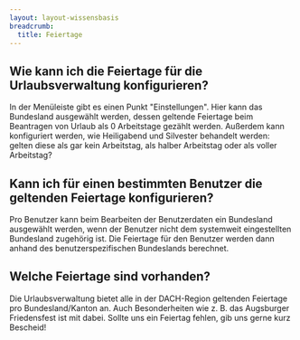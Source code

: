 ```yaml
---
layout: layout-wissensbasis
breadcrumb:
  title: Feiertage
---
```


## Wie kann ich die Feiertage für die Urlaubsverwaltung konfigurieren?

In der Menüleiste gibt es einen Punkt "Einstellungen". Hier kann das Bundesland
ausgewählt werden, dessen geltende Feiertage beim Beantragen von Urlaub als 0
Arbeitstage gezählt werden. Außerdem kann konfiguriert werden, wie Heiligabend
und Silvester behandelt werden: gelten diese als gar kein Arbeitstag, als
halber Arbeitstag oder als voller Arbeitstag?

## Kann ich für einen bestimmten Benutzer die geltenden Feiertage konfigurieren?

Pro Benutzer kann beim Bearbeiten der Benutzerdaten ein Bundesland ausgewählt
werden, wenn der Benutzer nicht dem systemweit eingestellten Bundesland
zugehörig ist. Die Feiertage für den Benutzer werden dann anhand des
benutzerspezifischen Bundeslands berechnet.

## Welche Feiertage sind vorhanden?

Die Urlaubsverwaltung bietet alle in der DACH-Region geltenden Feiertage pro Bundesland/Kanton an. 
Auch Besonderheiten wie z. B. das Augsburger Friedensfest ist mit dabei. Sollte uns ein Feiertag fehlen, gib uns gerne kurz Bescheid!
